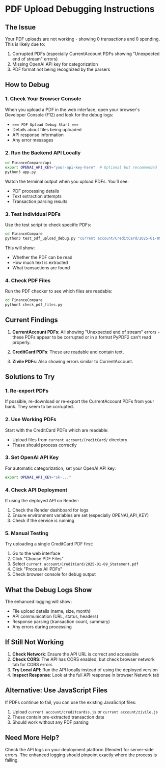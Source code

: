 # PDF Upload Debugging Instructions

## The Issue
Your PDF uploads are not working - showing 0 transactions and 0 spending. This is likely due to:
1. Corrupted PDFs (especially CurrentAccount PDFs showing "Unexpected end of stream" errors)
2. Missing OpenAI API key for categorization
3. PDF format not being recognized by the parsers

## How to Debug

### 1. Check Your Browser Console
When you upload a PDF in the web interface, open your browser's Developer Console (F12) and look for the debug logs:
- `=== PDF Upload Debug Start ===`
- Details about files being uploaded
- API response information
- Any error messages

### 2. Run the Backend API Locally
```bash
cd FinanceCompare/api
export OPENAI_API_KEY="your-api-key-here"  # Optional but recommended
python3 app.py
```

Watch the terminal output when you upload PDFs. You'll see:
- PDF processing details
- Text extraction attempts
- Transaction parsing results

### 3. Test Individual PDFs
Use the test script to check specific PDFs:

```bash
cd FinanceCompare
python3 test_pdf_upload_debug.py "current account/CreditCard/2025-01-09_Statement.pdf"
```

This will show:
- Whether the PDF can be read
- How much text is extracted
- What transactions are found

### 4. Check PDF Files
Run the PDF checker to see which files are readable:

```bash
cd FinanceCompare
python3 check_pdf_files.py
```

## Current Findings

1. **CurrentAccount PDFs**: All showing "Unexpected end of stream" errors - these PDFs appear to be corrupted or in a format PyPDF2 can't read properly.

2. **CreditCard PDFs**: These are readable and contain text.

3. **Zivile PDFs**: Also showing errors similar to CurrentAccount.

## Solutions to Try

### 1. Re-export PDFs
If possible, re-download or re-export the CurrentAccount PDFs from your bank. They seem to be corrupted.

### 2. Use Working PDFs
Start with the CreditCard PDFs which are readable:
- Upload files from `current account/CreditCard/` directory
- These should process correctly

### 3. Set OpenAI API Key
For automatic categorization, set your OpenAI API key:
```bash
export OPENAI_API_KEY="sk-..."
```

### 4. Check API Deployment
If using the deployed API on Render:
1. Check the Render dashboard for logs
2. Ensure environment variables are set (especially OPENAI_API_KEY)
3. Check if the service is running

### 5. Manual Testing
Try uploading a single CreditCard PDF first:
1. Go to the web interface
2. Click "Choose PDF Files"
3. Select `current account/CreditCard/2025-01-09_Statement.pdf`
4. Click "Process All PDFs"
5. Check browser console for debug output

## What the Debug Logs Show

The enhanced logging will show:
- File upload details (name, size, month)
- API communication (URL, status, headers)
- Response parsing (transaction count, summary)
- Any errors during processing

## If Still Not Working

1. **Check Network**: Ensure the API URL is correct and accessible
2. **Check CORS**: The API has CORS enabled, but check browser network tab for CORS errors
3. **Try Local API**: Run the API locally instead of using the deployed version
4. **Inspect Response**: Look at the full API response in browser Network tab

## Alternative: Use JavaScript Files

If PDFs continue to fail, you can use the existing JavaScript files:
1. Upload `current account/creditcardss.js` or `current account/zivile.js`
2. These contain pre-extracted transaction data
3. Should work without any PDF parsing

## Need More Help?

Check the API logs on your deployment platform (Render) for server-side errors. The enhanced logging should pinpoint exactly where the process is failing.